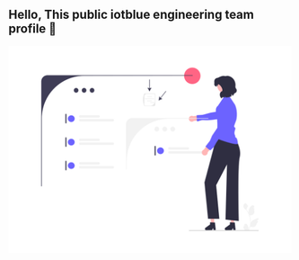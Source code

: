 ## Hello, This public iotblue engineering team profile :wave:

![alt text](profile/start_building.png "Building Future")
